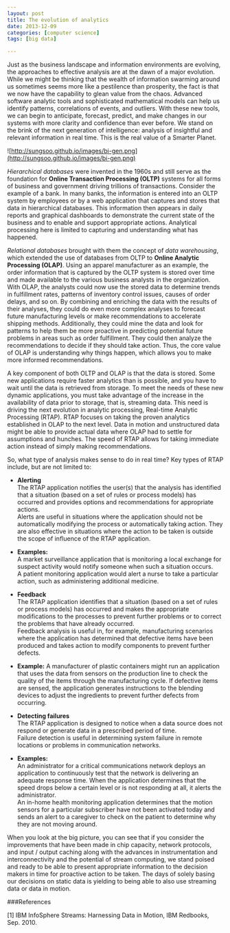 ```yaml
---
layout: post
title: The evolution of analytics
date: 2013-12-09 
categories: [computer science]
tags: [big data]

---
```


Just as the business landscape and information environments are evolving, the approaches to effective analysis are at the dawn of a major evolution. While we might be thinking that the wealth of information swarming around us sometimes seems more like a pestilence than prosperity, the fact is that we now have the capability to glean value from the chaos. Advanced software analytic tools and sophisticated mathematical models can help us identify patterns, correlations of events, and outliers. With these new tools, we can begin to anticipate, forecast, predict, and make changes in our systems with more clarity and confidence than ever before. We stand on the brink of the next generation of intelligence: analysis of insightful and relevant information in real time. This is the real value of a Smarter Planet.

![http://sungsoo.github.io/images/bi-gen.png](http://sungsoo.github.io/images/bi-gen.png)

*Hierarchical databases* were invented in the 1960s and still serve as the foundation for **Online Transaction Processing (OLTP)** systems for all forms of business and government driving trillions of transactions. Consider the example of a bank. In many banks, the information is entered into an OLTP system by employees or by a web application that captures and stores that data in hierarchical databases. This information then appears in daily reports and graphical dashboards to demonstrate the current state of the business and to enable and support appropriate actions. Analytical processing here is limited to capturing and understanding what has happened.


*Relational databases* brought with them the concept of *data warehousing*, which extended the use of databases from OLTP to **Online Analytic Processing (OLAP)**. Using an apparel manufacturer as an example, the order information that is captured by the OLTP system is stored over time and made available to the various business analysts in the organization. With OLAP, the analysts could now use the stored data to determine trends in fulfillment rates, patterns of inventory control issues, causes of order delays, and so on. By combining and enriching the data with the results of their analyses, they could do even more complex analyses to forecast future manufacturing levels or make recommendations to accelerate shipping methods. Additionally, they could mine the data and look for patterns to help them be more proactive in predicting potential future problems in areas such as order fulfillment. They could then analyze the recommendations to decide if they should take action. Thus, the core value of OLAP is understanding why things happen, which allows you to make more informed recommendations.


A key component of both OLTP and OLAP is that the data is stored. Some new applications require faster analytics than is possible, and you have to wait until the data is retrieved from storage. To meet the needs of these new dynamic applications, you must take advantage of the increase in the availability of data prior to storage, that is, streaming data. This need is driving the next evolution in analytic processing, Real-time Analytic Processing (RTAP). RTAP focuses on taking the proven analytics established in OLAP to the next level. Data in motion and unstructured data might be able to provide actual data where OLAP had to settle for assumptions and hunches. The speed of RTAP allows for taking immediate action instead of simply making recommendations.

So, what type of analysis makes sense to do in real time? Key types of RTAP include, but are not limited to:

* **Alerting**  
The RTAP application notifies the user(s) that the analysis has identified that a situation (based on a set of rules or process models) has occurred and provides options and recommendations for appropriate actions.  
Alerts are useful in situations where the application should not be automatically modifying the process or automatically taking action. They are also effective in situations where the action to be taken is outside the scope of influence of the RTAP application.

* **Examples:**  
A market surveillance application that is monitoring a local exchange for suspect activity would notify someone when such a situation occurs.  
A patient monitoring application would alert a nurse to take a particular action, such as administering additional medicine.

* **Feedback**  
The RTAP application identifies that a situation (based on a set of rules or process models) has occurred and makes the appropriate modifications to the processes to prevent further problems or to correct the problems that have already occurred.  
Feedback analysis is useful in, for example, manufacturing scenarios where the application has determined that defective items have been produced and takes action to modify components to prevent further defects.

* **Example:** A manufacturer of plastic containers might run an application that uses the data from sensors on the production line to check the quality of the items through the manufacturing cycle. If defective items are sensed, the application generates instructions to the blending devices to adjust the ingredients to prevent further defects from occurring.

* **Detecting failures**  
The RTAP application is designed to notice when a data source does not
respond or generate data in a prescribed period of time.  
Failure detection is useful in determining system failure in remote locations or problems in communication networks.

* **Examples:**  
An administrator for a critical communications network deploys an application to continuously test that the network is delivering an adequate response time. When the application determines that the speed drops below a certain level or is not responding at all, it alerts the administrator.  
An in-home health monitoring application determines that the motion sensors for a particular subscriber have not been activated today and sends an alert to a caregiver to check on the patient to determine why they are not moving around.

When you look at the big picture, you can see that if you consider the improvements that have been made in chip capacity, network protocols, and input / output caching along with the advances in instrumentation and interconnectivity and the potential of stream computing, we stand poised and ready to be able to present appropriate information to the decision makers in time for proactive action to be taken. The days of solely basing our decisions on static data is yielding to being able to also use streaming data or data in motion.


###References

[1] IBM InfoSphere Streams: Harnessing Data in Motion, IBM Redbooks, Sep. 2010.